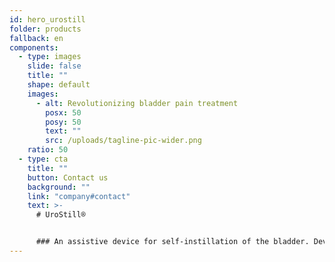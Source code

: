 ```yaml
---
id: hero_urostill
folder: products
fallback: en
components:
  - type: images
    slide: false
    title: ""
    shape: default
    images:
      - alt: Revolutionizing bladder pain treatment
        posx: 50
        posy: 50
        text: ""
        src: /uploads/tagline-pic-wider.png
    ratio: 50
  - type: cta
    title: ""
    button: Contact us
    background: ""
    link: "company#contact"
    text: >-
      # UroStill®


      ### An assistive device for self-instillation of the bladder. Developed primarily for female interstitial cystitis/bladder pain syndrome (IC/BPS) patients. UroStill® includes UroDapter®, too
---
```

